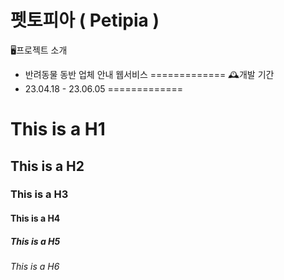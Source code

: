 펫토피아 ( Petipia )
=============
🖥️프로젝트 소개
* 반려동물 동반 업체 안내 웹서비스
=============
🕰️개발 기간
* 23.04.18 - 23.06.05
=============
# This is a H1
## This is a H2
### This is a H3
#### This is a H4
##### This is a H5
###### This is a H6
